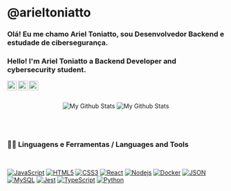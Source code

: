 # @arieltoniatto


### Olá! Eu me chamo Ariel Toniatto, sou Desenvolvedor Backend e estudade de cibersegurança.
### Hello! I'm Ariel Toniatto a Backend Developer and cybersecurity student.

<p align="center">
<a href="https://www.linkedin.com/in/ariel-toniatto/">
  <img align="left" alt="Ariel Toniatto" width="22px" src="https://cdn.jsdelivr.net/npm/simple-icons@v3/icons/linkedin.svg" />
</a>
<a href="https://www.instagram.com/arieltoniatto/">
  <img align="left" alt="Ariel's Instagram" width="22px" src="https://cdn.jsdelivr.net/npm/simple-icons@v3/icons/instagram.svg" />
</a>
<a>
 <a href="mailto:ariel.toniatto@gmail.com?subject=you're%20awsome">
  <img align="left" alt="Ariel's email" width="22px" src="https://cdn.jsdelivr.net/npm/simple-icons@v3/icons/gmail.svg" />
</a>
</p>

<br />
<br />

<p align="center">
<img align="center" src="https://github-readme-stats.vercel.app/api/top-langs/?username=arieltoniatto&layout=compact&theme=radical" alt="My Github Stats">
<img align="center" src="https://github-readme-stats.vercel.app/api?username=arieltoniatto&&show_icons=true&theme=radical&count_private=true&include_all_commits=true" alt="My Github Stats">
</p>



<br />
<br />

### 👨‍💻 Linguagens e Ferramentas / Languages and Tools

<br />

[![JavaScript](https://img.shields.io/badge/-JavaScript-black?style=flat&logo=javascript&link=https://github.com/arieltoniatto)](https://github.com/arieltoniatto) 
[![HTML5](https://img.shields.io/badge/-HTML5-E34F26?style=flat&logo=html5&logoColor=white&link=https://github.com/arieltoniatto)](https://github.com/arieltoniatto)
[![CSS3](https://img.shields.io/badge/-CSS3-1572B6?style=flat&logo=css3&link=https://github.com/arieltoniatto)](https://github.com/arieltoniatto) 
[![React](https://img.shields.io/badge/-React-black?style=flat&logo=react&link=https://github.com/arieltoniatto)](https://github.com/arieltoniatto) 
[![Nodejs](https://img.shields.io/badge/-Nodejs-green?style=flat&logo=Node.js&link=https://github.com/arieltoniatto)](https://github.com/arieltoniatto) 
[![Docker](https://img.shields.io/badge/-Docker-black?style=flat&logo=docker&link=https://github.com/arieltoniatto)](https://github.com/arieltoniatto) 
[![JSON](https://img.shields.io/badge/-json-02569B?style=flat&logo=json&link=https://github.com/arieltoniatto)](https://github.com/arieltoniatto) 
[![MySQL](https://img.shields.io/badge/-MySQL-black?style=flat&logo=mysql&link=https://github.com/arieltoniatto)](https://github.com/arieltoniatto) 
[![Jest](https://img.shields.io/badge/-Jest-orange?style=flat&logo=jest&link=https://github.com/arieltoniatto)](https://github.com/arieltoniatto) 
[![TypeScript](https://img.shields.io/badge/-TypeScript-white?style=flat&logo=typescript&link=https://github.com/arieltoniatto)](https://github.com/arieltoniatto) 
[![Python](https://img.shields.io/badge/-python-white?style=flat&logo=Python&link=https://github.com/arieltoniatto)](https://github.com/arieltoniatto) 
